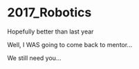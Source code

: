 # 2017_Robotics
Hopefully better than last year<br/>


Well, I WAS going to come back to mentor...

We still need you...
